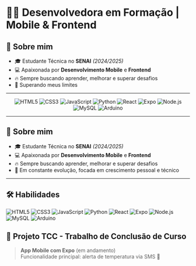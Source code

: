 <p align="center">
  <h1>👩‍💻 Desenvolvedora em Formação | Mobile & Frontend</h1>
</p>


## 🚀 Sobre mim

- 🎓 Estudante Técnica no **SENAI** _(2024/2025)_
- 💻 Apaixonada por **Desenvolvimento Mobile** e **Frontend**
- 🔥 Sempre buscando aprender, melhorar e superar desafios
- 🧩 Superando meus limites
---

<p align="center">
  <img src="https://img.shields.io/badge/-HTML5-E34F26?style=for-the-badge&logo=html5&logoColor=white" alt="HTML5" />
  <img src="https://img.shields.io/badge/-CSS3-1572B6?style=for-the-badge&logo=css3&logoColor=white" alt="CSS3" />
  <img src="https://img.shields.io/badge/-JavaScript-F7DF1E?style=for-the-badge&logo=javascript&logoColor=black" alt="JavaScript" />
  <img src="https://img.shields.io/badge/-Python-3776AB?style=for-the-badge&logo=python&logoColor=white" alt="Python" />
  <img src="https://img.shields.io/badge/-React-61DAFB?style=for-the-badge&logo=react&logoColor=black" alt="React" />
  <img src="https://img.shields.io/badge/-Expo-1B1F23?style=for-the-badge&logo=expo&logoColor=white" alt="Expo" />
  <img src="https://img.shields.io/badge/-Node.js-339933?style=for-the-badge&logo=node.js&logoColor=white" alt="Node.js" />
  <img src="https://img.shields.io/badge/-MySQL-4479A1?style=for-the-badge&logo=mysql&logoColor=white" alt="MySQL" />
  <img src="https://img.shields.io/badge/-Arduino-00979D?style=for-the-badge&logo=arduino&logoColor=white" alt="Arduino" />
</p>

---

## 🚀 Sobre mim

- 🎓 Estudante Técnica no **SENAI** _(2024/2025)_
- 💻 Apaixonada por **Desenvolvimento Mobile** e **Frontend**
- 🔥 Sempre buscando aprender, melhorar e superar desafios
- 🌱 Em constante evolução, focada em crescimento pessoal e técnico

---

## 🛠️ Habilidades

  <img src="https://img.shields.io/badge/-HTML5-E34F26?style=for-the-badge&logo=html5&logoColor=white" alt="HTML5" />
  <img src="https://img.shields.io/badge/-CSS3-1572B6?style=for-the-badge&logo=css3&logoColor=white" alt="CSS3" />
  <img src="https://img.shields.io/badge/-JavaScript-F7DF1E?style=for-the-badge&logo=javascript&logoColor=black" alt="JavaScript" />
  <img src="https://img.shields.io/badge/-Python-3776AB?style=for-the-badge&logo=python&logoColor=white" alt="Python" />
  <img src="https://img.shields.io/badge/-React-61DAFB?style=for-the-badge&logo=react&logoColor=black" alt="React" />
  <img src="https://img.shields.io/badge/-Expo-1B1F23?style=for-the-badge&logo=expo&logoColor=white" alt="Expo" />
  <img src="https://img.shields.io/badge/-Node.js-339933?style=for-the-badge&logo=node.js&logoColor=white" alt="Node.js" />
  <img src="https://img.shields.io/badge/-MySQL-4479A1?style=for-the-badge&logo=mysql&logoColor=white" alt="MySQL" />
  <img src="https://img.shields.io/badge/-Arduino-00979D?style=for-the-badge&logo=arduino&logoColor=white" alt="Arduino" />


## 📱 Projeto TCC - Trabalho de Conclusão de Curso

> **App Mobile com Expo** (em andamento)  
> Funcionalidade principal: alerta de temperatura via SMS 🔔






